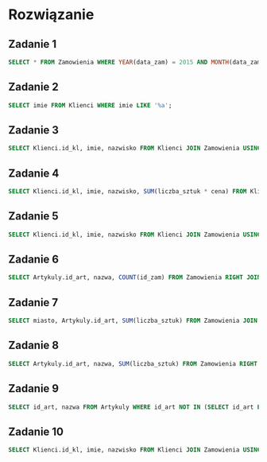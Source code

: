 # Rozwiązanie

## Zadanie 1

```sql
SELECT * FROM Zamowienia WHERE YEAR(data_zam) = 2015 AND MONTH(data_zam) = 5;
```

## Zadanie 2

```sql
SELECT imie FROM Klienci WHERE imie LIKE '%a';
```

## Zadanie 3

```sql
SELECT Klienci.id_kl, imie, nazwisko FROM Klienci JOIN Zamowienia USING(id_kl) WHERE DAY(data_zam) = 18 AND MONTH(data_zam) = 3 AND YEAR(data_zam) = 2016 GROUP BY Klienci.id_kl;
```

## Zadanie 4

```sql
SELECT Klienci.id_kl, imie, nazwisko, SUM(liczba_sztuk * cena) FROM Klienci JOIN Zamowienia USING(id_kl) JOIN Artykuly USING(id_art) GROUP BY Klienci.id_kl ORDER BY nazwisko;
```

## Zadanie 5

```sql
SELECT Klienci.id_kl, imie, nazwisko FROM Klienci JOIN Zamowienia USING(id_kl) WHERE YEAR(data_zam) < 2010 GROUP BY Klienci.id_kl;
```

## Zadanie 6

```sql
SELECT Artykuly.id_art, nazwa, COUNT(id_zam) FROM Zamowienia RIGHT JOIN Artykuly USING(id_art) GROUP BY Artykuly.id_art;
```

## Zadanie 7

```sql
SELECT miasto, Artykuly.id_art, SUM(liczba_sztuk) FROM Zamowienia JOIN Klienci USING(id_kl) JOIN Artykuly USING(id_art) GROUP BY miasto, id_art HAVING SUM(liczba_sztuk) > 100;
```

## Zadanie 8

```sql
SELECT Artykuly.id_art, nazwa, SUM(liczba_sztuk) FROM Zamowienia RIGHT JOIN Artykuly USING(id_art) GROUP BY id_art;
```

## Zadanie 9

```sql
SELECT id_art, nazwa FROM Artykuly WHERE id_art NOT IN (SELECT id_art FROM Zamowienia);
```

## Zadanie 10

```sql
SELECT Klienci.id_kl, imie, nazwisko FROM Klienci JOIN Zamowienia USING(id_kl) JOIN Artykuly USING(id_art) WHERE id_art IN (10, 20) GROUP BY Klienci.id_kl HAVING COUNT(id_zam) = 2;
```
